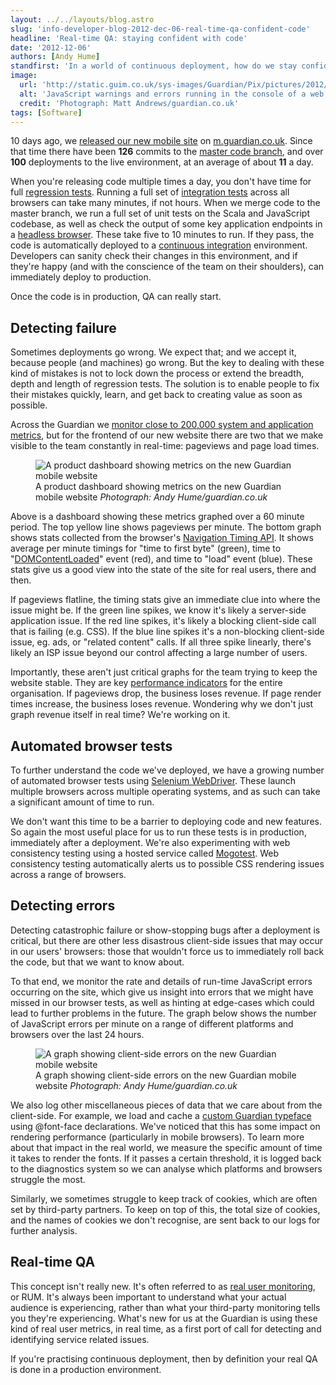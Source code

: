 ```yaml
---
layout: ../../layouts/blog.astro
slug: 'info-developer-blog-2012-dec-06-real-time-qa-confident-code'
headline: 'Real-time QA: staying confident with code'
date: '2012-12-06'
authors: [Andy Hume]
standfirst: 'In a world of continuous deployment, how do we stay confident that code running in production is still reliably delivering the news to our readers? Andy Hume, our frontend architect, explains how we monitor user experience and detect failures in real-time.'
image:
  url: 'http://static.guim.co.uk/sys-images/Guardian/Pix/pictures/2012/12/6/1354797668640/ss.jpg'
  alt: 'JavaScript warnings and errors running in the console of a web browser'
  credit: 'Photograph: Matt Andrews/guardian.co.uk'
tags: [Software]
---
```


10 days ago, we [released our new mobile site](http://www.guardian.co.uk/help/insideguardian/2012/nov/26/guardian-launches-new-mobile-site) on [m.guardian.co.uk](http://m.guardian.co.uk). Since that time there have been **126** commits to the [master code branch](https://github.com/guardian/frontend), and over **100** deployments to the live environment, at an average of about **11** a day.

When you're releasing code multiple times a day, you don't have time for full [regression tests](http://en.wikipedia.org/wiki/Regression_testing). Running a full set of [integration tests](http://en.wikipedia.org/wiki/Integration_testing) across all browsers can take many minutes, if not hours. When we merge code to the master branch, we run a full set of unit tests on the Scala and JavaScript codebase, as well as check the output of some key application endpoints in a [headless browser](http://blog.arhg.net/2009/10/what-is-headless-browser.html). These take five to 10 minutes to run. If they pass, the code is automatically deployed to a [continuous integration](http://en.wikipedia.org/wiki/Continuous_integration) environment. Developers can sanity check their changes in this environment, and if they're happy (and with the conscience of the team on their shoulders), can immediately deploy to production.

Once the code is in production, QA can really start.

Detecting failure
-----------------

Sometimes deployments go wrong. We expect that; and we accept it, because people (and machines) go wrong. But the key to dealing with these kind of mistakes is not to lock down the process or extend the breadth, depth and length of regression tests. The solution is to enable people to fix their mistakes quickly, learn, and get back to creating value as soon as possible.

Across the Guardian we [monitor close to 200,000 system and application metrics](http://www.guardian.co.uk/info/developer-blog/2012/oct/04/winning-the-metrics-battle), but for the frontend of our new website there are two that we make visible to the team constantly in real-time: pageviews and page load times.


   <figure>
   <img alt="A product dashboard showing metrics on the new Guardian mobile website" src="https://i.guim.co.uk/img/static/sys-images/Guardian/Pix/pictures/2012/12/6/1354797256702/devscreen.jpg?width=620&quality=45&auto=format&fit=max&dpr=2&s=f89110837ff31f37b766e00c06fbf785" loading="lazy" />
   <figcaption>
     A product dashboard showing metrics on the new Guardian mobile website
    <i>Photograph: Andy Hume/guardian.co.uk</i>
    </figcaption>
    </figure>

Above is a dashboard showing these metrics graphed over a 60 minute period. The top yellow line shows pageviews per minute. The bottom graph shows stats collected from the browser's [Navigation Timing API](https://developer.mozilla.org/en-US/docs/Navigation_timing). It shows average per minute timings for "time to first byte" (green), time to "[DOMContentLoaded](https://developer.mozilla.org/en-US/docs/Mozilla_event_reference/DOMContentLoaded_\(event\)?redirectlocale=en-US&redirectslug=DOM%2FDOM_event_reference%2FDOMContentLoaded)" event (red), and time to "load" event (blue). These stats give us a good view into the state of the site for real users, there and then.

If pageviews flatline, the timing stats give an immediate clue into where the issue might be. If the green line spikes, we know it's likely a server-side application issue. If the red line spikes, it's likely a blocking client-side call that is failing (e.g. CSS). If the blue line spikes it's a non-blocking client-side issue, eg. ads, or "related content" calls. If all three spike linearly, there's likely an ISP issue beyond our control affecting a large number of users.

Importantly, these aren't just critical graphs for the team trying to keep the website stable. They are key [performance indicators](http://en.wikipedia.org/wiki/Performance_indicator) for the entire organisation. If pageviews drop, the business loses revenue. If page render times increase, the business loses revenue. Wondering why we don't just graph revenue itself in real time? We're working on it.

Automated browser tests
-----------------------

To further understand the code we've deployed, we have a growing number of automated browser tests using [Selenium WebDriver](http://www.guardian.co.uk/info/developer-blog/2012/nov/19/effective-selectors-selenium-webdriver). These launch multiple browsers across multiple operating systems, and as such can take a significant amount of time to run.

We don't want this time to be a barrier to deploying code and new features. So again the most useful place for us to run these tests is in production, immediately after a deployment. We're also experimenting with web consistency testing using a hosted service called [Mogotest](http://mogotest.com/). Web consistency testing automatically alerts us to possible CSS rendering issues across a range of browsers.

Detecting errors
----------------

Detecting catastrophic failure or show-stopping bugs after a deployment is critical, but there are other less disastrous client-side issues that may occur in our users' browsers: those that wouldn't force us to immediately roll back the code, but that we want to know about.

To that end, we monitor the rate and details of run-time JavaScript errors occurring on the site, which give us insight into errors that we might have missed in our browser tests, as well as hinting at edge-cases which could lead to further problems in the future. The graph below shows the number of JavaScript errors per minute on a range of different platforms and browsers over the last 24 hours.


   <figure>
   <img alt="A graph showing client-side errors on the new Guardian mobile website" src="https://i.guim.co.uk/img/static/sys-images/Guardian/Pix/pictures/2012/12/6/1354797305562/graphs.jpg?width=620&quality=45&auto=format&fit=max&dpr=2&s=e879487c971b647117bd7bd0b0a40d25" loading="lazy" />
   <figcaption>
     A graph showing client-side errors on the new Guardian mobile website
    <i>Photograph: Andy Hume/guardian.co.uk</i>
    </figcaption>
    </figure>

We also log other miscellaneous pieces of data that we care about from the client-side. For example, we load and cache a [custom Guardian typeface](http://commercialtype.com/typefaces/guardian) using @font-face declarations. We've noticed that this has some impact on rendering performance (particularly in mobile browsers). To learn more about that impact in the real world, we measure the specific amount of time it takes to render the fonts. If it passes a certain threshold, it is logged back to the diagnostics system so we can analyse which platforms and browsers struggle the most.

Similarly, we sometimes struggle to keep track of cookies, which are often set by third-party partners. To keep on top of this, the total size of cookies, and the names of cookies we don't recognise, are sent back to our logs for further analysis.

Real-time QA
------------

This concept isn't really new. It's often referred to as [real user monitoring](http://en.wikipedia.org/wiki/Real_user_monitoring), or RUM. It's always been important to understand what your actual audience is experiencing, rather than what your third-party monitoring tells you they're experiencing. What's new for us at the Guardian is using these kind of real user metrics, in real time, as a first port of call for detecting and identifying service related issues.

If you're practising continuous deployment, then by definition your real QA is done in a production environment.
